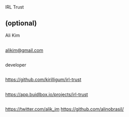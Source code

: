 ## <PROJECT NAME>
IRL Trust
  
## <YOUR FULL NAME> (optional)
Ali Kim
  
## <Used Email in Buidlbox>
  alikim@gmail.com

## <YOUR ROLE ON THE TEAM>
  developer

## <LINK TO THE PROJECT REPOSITORY>
  https://github.com/kirilligum/irl-trust

## <LINK TO BUIDLBOX SUBMISSION>
  https://app.buidlbox.io/projects/irl-trust

## <ANY LINKS TO YOUR SOCIALS THAT YOU WANT PEOPLE TO SEE WHO MIGHT COME ACROSS YOUR SUBMISSION IN THE FUTURE>
  https://twitter.com/alik_im
  https://github.com/alinobrasil/
  
